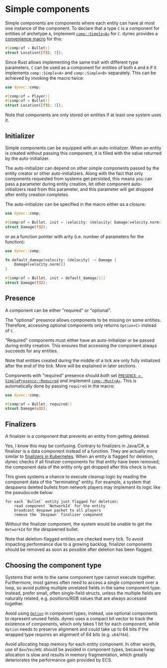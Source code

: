 # Simple components

Simple components are components where
each entity can have at most one instance of the component.
To declare that a type `C` is a component for entities of archetype `A`,
implement [`comp::Simple<A>`][comp.simple] for `C`.
dynec provides a [convenience macro][macro.comp] for this:

```rust
#[comp(of = Bullet)]
struct Location([f32; 3]);
```

Since Rust allows implementing the same trait with different type parameters,
`C` can be used as a component for entities of both `A` and `B`
if it implements `comp::Simple<A>` and `comp::Simple<B>` separately.
This can be achieved by invoking the macro twice:

```rust
use dynec::comp;

#[comp(of = Player)]
#[comp(of = Bullet)]
struct Location([f32; 3]);
```

Note that components are only stored on entities if at least one system uses it.

## Initializer

Simple components can be equipped with an auto-initializer.
When an entity is created without passing this component,
it is filled with the value returned by the auto-initializer.

The auto-initializer can depend on other simple components
passed by the entity creator or other auto-initializers.
Along with the fact that only components requested from systems get persisted,
this means you can pass a parameter during entity creation,
let other component auto-initializers read from this parameter,
and this parameter will get dropped after entity creation completes.

The auto-initializer can be specified in the macro
either as a closure:

```rust
use dynec::comp;

#[comp(of = Bullet, init = |velocity: &Velocity| Damage(velocity.norm()))]
struct Damage(f32);
```

or as a function pointer with arity (i.e. number of parameters for the function):

```rust
use dynec::comp;

fn default_damage(velocity: &Velocity) -> Damage {
    Damage(velocity.norm()) 
}

#[comp(of = Bullet, init = default_damage/1)]
struct Damage(f32);
```

## Presence

A component can be either "required" or "optional".

The "optional" presence allows components to be missing on some entities.
Therefore, accessing optional components only returns `Option<C>` instead of `C`.

"Required" components must either have an auto-initializer
or be passed during entity creation.
This ensures that accessing the component always succeeds for any entities.

Note that entities created during the middle of a tick
are only fully initialized after the end of the tick.
More will be explained in later sections.

Components with "required" presence should *both*
set [`PRESENCE = SimplePresence::Required`][comp.simple.presence]
*and* implement [`comp::Must<A>`][must].
This is automatically done by passing `required` in the macro:

```rust
use dynec::comp;

#[comp(of = Bullet, required)]
struct Damage(u32);
```

## Finalizers

A finalizer is a component that prevents an entity from getting deleted.

Yes, I know this may be confusing.
Contrary to finalizers in Java/C\#,
a finalizer is a data component instead of a function.
They are actually more similar to [finalizers in Kubernetes][k8s-finalizers].
When an entity is flagged for deletion,
dynec checks if all finalizer components for that entity have been removed;
the component data of the entity only get dropped after this check is true.

This gives systems a chance to execute cleanup logic
by reading the component data of the "terminating" entity.
For example, a system that despawns deleted bullets from network players
may implement its logic like the pseudocode below:

```
for each `Bullet` entity just flagged for deletion:
    read component `NetworkId` for the entity
    broadcast despawn packet to all players
    remove the `Despawn` finalizer component
```

Without the finalizer component,
the system would be unable to get the `NetworkId` for the despawned bullet.

Note that deletion-flagged entities are checked every tick.
To avoid impacting performance due to a growing backlog,
finalizer components should be removed as soon as possible
after deletion has been flagged.

## Choosing the component type

Systems that write to the same component type cannot execute together.
Furthermore, most games often need to access a single component over a loop,
so avoid putting multiple unrelated fields in the same component type.
Instead, prefer small, often single-field structs,
unless the multiple fields are naturally related,
e.g. positions/RGB values that are always accessed together.

Avoid using [`Option`][option] in component types;
instead, use optional components to represent unused fields.
dynec uses a compact bit vector to track the existence of components,
which only takes 1 bit for each component,
while `Option` needs to preserve alignment and could take up to 64 bits
if the wrapped type requires an alignment of 64 bits (e.g. `u64`/`f64`).

Avoid allocating heap memory for each entity component.
In other words, use of `Box`/`Vec`/etc should be avoided in component types,
because heap allocation is slow and results in memory fragmentation,
which greatly deteriorates the performance gain provided by ECS.

[comp.simple]: https://sof3.github.io/dynec/master/dynec/comp/trait.Simple.html
[comp.simple.presence]: https://sof3.github.io/dynec/master/dynec/comp/trait.Simple.html#associatedconstant.PRESENCE
[macro.comp]: https://sof3.github.io/dynec/master/dynec/attr.comp.html
[simple-presence.required]: https://sof3.github.io/dynec/master/dynec/comp/enum.SimplePresence.html#variant.Required
[simple-presence.optional]: https://sof3.github.io/dynec/master/dynec/comp/enum.SimplePresence.html#variant.Optional
[must]: https://sof3.github.io/dynec/master/dynec/comp/trait.Must.html
[k8s-finalizers]: https://kubernetes.io/docs/concepts/overview/working-with-objects/finalizers/
[option]: https://doc.rust-lang.org/std/option/enum.Option.html
